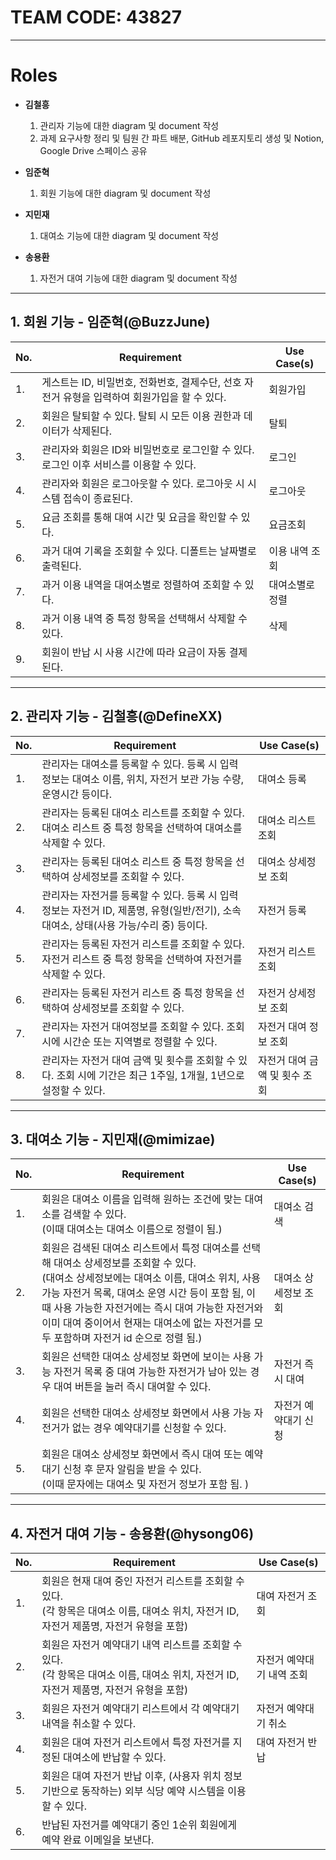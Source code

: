 # TEAM CODE: 43827

---

# Roles

- **김철흥**
  
  1. 관리자 기능에 대한 diagram 및 document 작성
  2. 과제 요구사항 정리 및 팀원 간 파트 배분, GitHub 레포지토리 생성 및 Notion, Google Drive 스페이스 공유

- **임준혁**
  
  1. 회원 기능에 대한 diagram 및 document 작성

- **지민재**
  
  1. 대여소 기능에 대한 diagram 및 document 작성

- **송용환**
  
  1. 자전거 대여 기능에 대한 diagram 및 document 작성

---

## 1. 회원 기능 - 임준혁(@BuzzJune)

| No. | Requirement | Use Case(s) |
| --- | ----------- | ----------- |
| 1.  | 게스트는 ID, 비밀번호, 전화번호, 결제수단, 선호 자전거 유형을 입력하여 회원가입을 할 수 있다. | 회원가입 |
| 2.  | 회원은 탈퇴할 수 있다. 탈퇴 시 모든 이용 권한과 데이터가 삭제된다. | 탈퇴 |
| 3.  | 관리자와 회원은 ID와 비밀번호로 로그인할 수 있다. 로그인 이후 서비스를 이용할 수 있다. | 로그인 |
| 4.  | 관리자와 회원은 로그아웃할 수 있다. 로그아웃 시 시스템 접속이 종료된다. | 로그아웃 |
| 5.  | 요금 조회를 통해 대여 시간 및 요금을 확인할 수 있다. | 요금조회 |
| 6.  | 과거 대여 기록을 조회할 수 있다. 디폴트는 날짜별로 출력된다. | 이용 내역 조회 |
| 7.  | 과거 이용 내역을 대여소별로 정렬하여 조회할 수 있다. | 대여소별로 정렬 |
| 8.  | 과거 이용 내역 중 특정 항목을 선택해서 삭제할 수 있다. | 삭제 |
| 9.  | 회원이 반납 시 사용 시간에 따라 요금이 자동 결제 된다. | |

---

## 2. 관리자 기능 - 김철흥(@DefineXX)

| No. | Requirement | Use Case(s) |
| --- | ----------- | ----------- |
| 1.  | 관리자는 대여소를 등록할 수 있다. 등록 시 입력 정보는 대여소 이름, 위치, 자전거 보관 가능 수량, 운영시간 등이다. | 대여소 등록 |
| 2.  | 관리자는 등록된 대여소 리스트를 조회할 수 있다. 대여소 리스트 중 특정 항목을 선택하여 대여소를 삭제할 수 있다. | 대여소 리스트 조회 |
| 3.  | 관리자는 등록된 대여소 리스트 중 특정 항목을 선택하여 상세정보를 조회할 수 있다. | 대여소 상세정보 조회 |
| 4.  | 관리자는 자전거를 등록할 수 있다. 등록 시 입력 정보는 자전거 ID, 제품명, 유형(일반/전기), 소속 대여소, 상태(사용 가능/수리 중) 등이다. | 자전거 등록 |
| 5.  | 관리자는 등록된 자전거 리스트를 조회할 수 있다. 자전거 리스트 중 특정 항목을 선택하여 자전거를 삭제할 수 있다. | 자전거 리스트 조회 |
| 6.  | 관리자는 등록된 자전거 리스트 중 특정 항목을 선택하여 상세정보를 조회할 수 있다. | 자전거 상세정보 조회 |
| 7.  | 관리자는 자전거 대여정보를 조회할 수 있다. 조회 시에 시간순 또는 지역별로 정렬할 수 있다. | 자전거 대여 정보 조회 |
| 8.  | 관리자는 자전거 대여 금액 및 횟수를 조회할 수 있다. 조회 시에 기간은 최근 1주일, 1개월, 1년으로 설정할 수 있다. | 자전거 대여 금액 및 횟수 조회 |

---

## 3. 대여소 기능 - 지민재(@mimizae)

| No. | Requirement | Use Case(s) |
| --- | ----------- | ----------- |
| 1.  | 회원은 대여소 이름을 입력해 원하는 조건에 맞는 대여소를 검색할 수 있다. <br> (이때 대여소는 대여소 이름으로 정렬이 됨.) | 대여소 검색 |
| 2.  | 회원은 검색된 대여소 리스트에서 특정 대여소를 선택해 대여소 상세정보를 조회할 수 있다.<br>(대여소 상세정보에는 대여소 이름, 대여소 위치, 사용 가능 자전거 목록, 대여소 운영 시간 등이 포함 됨, 이때 사용 가능한 자전거에는 즉시 대여 가능한 자전거와 이미 대여 중이어서 현재는 대여소에 없는 자전거를 모두 포함하며 자전거 id 순으로 정렬 됨.) | 대여소 상세정보 조회 |
| 3.  | 회원은 선택한 대여소 상세정보 화면에 보이는 사용 가능 자전거 목록 중 대여 가능한 자전거가 남아 있는 경우 대여 버튼을 눌러 즉시 대여할 수 있다.| 자전거 즉시 대여 |
| 4.  | 회원은 선택한 대여소 상세정보 화면에서 사용 가능 자전거가 없는 경우 예약대기를 신청할 수 있다. | 자전거 예약대기 신청 |
| 5.  | 회원은 대여소 상세정보 화면에서 즉시 대여 또는 예약대기 신청 후 문자 알림을 받을 수 있다. <br> (이때 문자에는 대여소 및 자전거 정보가 포함 됨. ) | |

---

## 4. 자전거 대여 기능 - 송용환(@hysong06)

| No. | Requirement                                                                            | Use Case(s)    |
| --- | -------------------------------------------------------------------------------------- | -------------- |
| 1.  | 회원은 현재 대여 중인 자전거 리스트를 조회할 수 있다.<br>(각 항목은 대여소 이름, 대여소 위치, 자전거 ID, 자전거 제품명, 자전거 유형을 포함) | 대여 자전거 조회      |
| 2.  | 회원은 자전거 예약대기 내역 리스트를 조회할 수 있다.<br>(각 항목은 대여소 이름, 대여소 위치, 자전거 ID, 자전거 제품명, 자전거 유형을 포함)  | 자전거 예약대기 내역 조회 |
| 3.  | 회원은 자전거 예약대기 리스트에서 각 예약대기 내역을 취소할 수 있다.                                                | 자전거 예약대기 취소    |
| 4.  | 회원은 대여 자전거 리스트에서 특정 자전거를 지정된 대여소에 반납할 수 있다.                                            | 대여 자전거 반납      |
| 5.  | 회원은 대여 자전거 반납 이후, (사용자 위치 정보 기반으로 동작하는) 외부 식당 예약 시스템을 이용할 수 있다.                        |                |
| 6.  | 반납된 자전거를 예약대기 중인 1순위 회원에게 예약 완료 이메일을 보낸다.                                              |                |
